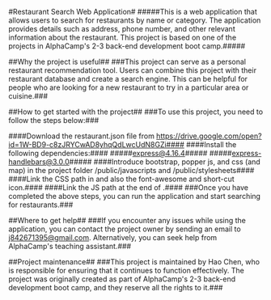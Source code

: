 #Restaurant Search Web Application#
#####This is a web application that allows users to search for restaurants by name or category. The application provides details such as address, phone number, and other relevant information about the restaurant. This project is based on one of the projects in AlphaCamp's 2-3 back-end development boot camp.#####

##Why the project is useful##
###This project can serve as a personal restaurant recommendation tool. Users can combine this project with their restaurant database and create a search engine. This can be helpful for people who are looking for a new restaurant to try in a particular area or cuisine.###

##How to get started with the project##
###To use this project, you need to follow the steps below:###

####Download the restaurant.json file from https://drive.google.com/open?id=1W-BD9-c8zJRYCwAD8yhqQdLwcUdN8GZi####
####Install the following dependencies:####
#####express@4.16.4#####
#####express-handlebars@3.0.0#####
####Introduce bootstrap, popper js, and css (and map) in the project folder /public/javascripts and /public/stylesheets####
####Link the CSS path in <head> and also the font-awesome and short-cut icon.####
####Link the JS path at the end of <body>.####
###Once you have completed the above steps, you can run the application and start searching for restaurants.###

##Where to get help##
###If you encounter any issues while using the application, you can contact the project owner by sending an email to j842671395@gmail.com. Alternatively, you can seek help from AlphaCamp's teaching assistant.###

##Project maintenance##
###This project is maintained by Hao Chen, who is responsible for ensuring that it continues to function effectively. The project was originally created as part of AlphaCamp's 2-3 back-end development boot camp, and they reserve all the rights to it.###